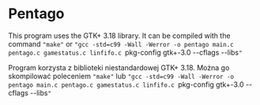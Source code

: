 # Pentago

This program uses the GTK+ 3.18 library.
It can be compiled with the command `"make"` or `"gcc -std=c99 -Wall -Werror -o pentago main.c pentago.c gamestatus.c linfifo.c `pkg-config gtk+-3.0 --cflags --libs`"`

Program korzysta z biblioteki niestandardowej GTK+ 3.18.
Można go skompilować poleceniem `"make"` lub `"gcc -std=c99 -Wall -Werror -o pentago main.c pentago.c gamestatus.c linfifo.c `pkg-config gtk+-3.0 --cflags --libs`"`
